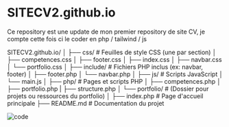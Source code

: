 # SITECV2.github.io

Ce repository est une update de mon premier repository de site CV, je compte cette fois ci le coder en php / tailwind / js

SITECV2.github.io/
│
├── css/                # Feuilles de style CSS (une par section)
│   ├── competences.css
│   ├── footer.css
│   ├── index.css
│   ├── navbar.css
│   └── portfolio.css
│
├── include/            # Fichiers PHP inclus (ex: navbar, footer)
│   ├── footer.php
│   └── navbar.php
│
├── js/                 # Scripts JavaScript
│   └── main.js
│
├── php/                # Pages et scripts PHP
│   ├── competences.php
│   ├── portfolio.php
|   ├── structure.php
│   └── portfolio/      # (Dossier pour projets ou ressources du portfolio)
│
├── index.php           # Page d'accueil principale
├── README.md           # Documentation du projet

![code](https://github.com/user-attachments/assets/81a65c34-ed09-4512-86b5-367b39d6159a)
